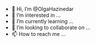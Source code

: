 - 👋 Hi, I’m @OlgaHazinedar
- 👀 I’m interested in ...
- 🌱 I’m currently learning ...
- 💞️ I’m looking to collaborate on ...
- 📫 How to reach me ...

<!---
OlgaHazinedar/OlgaHazinedar is a ✨ special ✨ repository because its `README.md` (this file) appears on your GitHub profile.
You can click the Preview link to take a look at your changes.
--->
